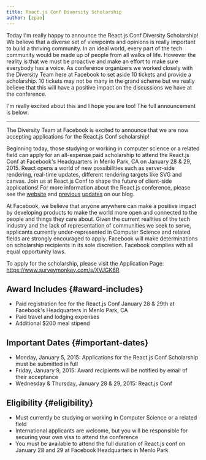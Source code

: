 ```yaml
---
title: React.js Conf Diversity Scholarship
author: [zpao]
---
```


Today I'm really happy to announce the React.js Conf Diversity Scholarship! We believe that a diverse set of viewpoints and opinions is really important to build a thriving community. In an ideal world, every part of the tech community would be made up of people from all walks of life. However the reality is that we must be proactive and make an effort to make sure everybody has a voice. As conference organizers we worked closely with the Diversity Team here at Facebook to set aside 10 tickets and provide a scholarship. 10 tickets may not be many in the grand scheme but we really believe that this will have a positive impact on the discussions we have at the conference.

I'm really excited about this and I hope you are too! The full announcement is below:

- - -

The Diversity Team at Facebook is excited to announce that we are now accepting applications for the React.js Conf scholarship!

Beginning today, those studying or working in computer science or a related field can apply for an all-expense paid scholarship to attend the React.js Conf at Facebook's Headquarters in Menlo Park, CA on January 28 & 29, 2015. React opens a world of new possibilities such as server-side rendering, real-time updates, different rendering targets like SVG and canvas. Join us at React.js Conf to shape the future of client-side applications! For more information about the React.js conference, please see the [website](http://conf.reactjs.com/) and [previous](/blog/2014/10/27/react-js-conf.html) [updates](/blog/2014/11/24/react-js-conf-updates.html) on our blog.

At Facebook, we believe that anyone anywhere can make a positive impact by developing products to make the world more open and connected to the people and things they care about. Given the current realities of the tech industry and the lack of representation of communities we seek to serve, applicants currently under-represented in Computer Science and related fields are strongly encouraged to apply.
Facebook will make determinations on scholarship recipients in its sole discretion. Facebook complies with all equal opportunity laws.

To apply for the scholarship, please visit the Application Page: <https://www.surveymonkey.com/s/XVJGK6R>

## Award Includes {#award-includes}

* Paid registration fee for the React.js Conf January 28 & 29th at Facebook's Headquarters in Menlo Park, CA
* Paid travel and lodging expenses
* Additional $200 meal stipend

## Important Dates {#important-dates}

* Monday, January 5, 2015: Applications for the React.js Conf Scholarship must be submitted in full
* Friday, January 9, 2015: Award recipients will be notified by email of their acceptance
* Wednesday & Thursday, January 28 & 29, 2015: React.js Conf

## Eligibility {#eligibility}

* Must currently be studying or working in Computer Science or a related field
* International applicants are welcome, but you will be responsible for securing your own visa to attend the conference
* You must be available to attend the full duration of React.js conf on January 28 and 29 at Facebook Headquarters in Menlo Park
